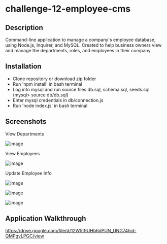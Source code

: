# challenge-12-employee-cms

## Description
Command-line application to manage a company's employee database, using Node.js, Inquirer, and MySQL. Created to help business owners view and manage the departments, roles, and employees in their company.

## Installation
- Clone repository or download zip folder
- Run 'npm install' in bash terminal
- Log into mysql and run source files db.sql, schema.sql, seeds.sql (mysql> source db/db.sql)
- Enter mysql credentials in db/connection.js
- Run 'node index.js' in bash terminal

## Screenshots
View Departments

![image](https://user-images.githubusercontent.com/10663977/122011770-1499d300-cd82-11eb-8e2d-9a218dff9c01.png)

View Employees

![image](https://user-images.githubusercontent.com/10663977/122011906-38f5af80-cd82-11eb-95ab-5beb40b4562d.png)

Update Employee Info

![image](https://user-images.githubusercontent.com/10663977/122012045-5cb8f580-cd82-11eb-9de6-e0c31c681069.png)

![image](https://user-images.githubusercontent.com/10663977/122012118-6f332f00-cd82-11eb-819f-29afb7099ea1.png)

![image](https://user-images.githubusercontent.com/10663977/122012171-7f4b0e80-cd82-11eb-933d-40b411df8fe3.png)

## Application Walkthrough

https://drive.google.com/file/d/12W5t9UHb6dPUN_UNG74hid-QMPgvLPGC/view

